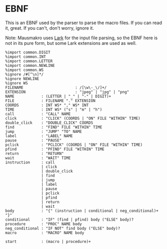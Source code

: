 # EBNF

This is an EBNF used by the parser to parse the macro files. If you can read it,
great. If you can't, don't worry, ignore it.

Note: Mausmakro uses [Lark](https://lark-parser.readthedocs.io/en/latest/) 
for the input file parsing, so the EBNF here is not in its pure form, but some Lark extensions
are used as well.

```text
%import common.DIGIT
%import common.INT
%import common.LETTER
%import common.NEWLINE
%import common.WS
%ignore /#[^\n]*/
%ignore NEWLINE
%ignore WS
FILENAME                       : /[\w\-_\/]+/
EXTENSION                      : "jpeg" | "jpg" | "png"
NAME            : (LETTER | "_" | "-" | DIGIT)+
FILE            : FILENAME "." EXTENSION
COORDS          : INT WS* "," WS* INT
TIME            : INT WS* ("s" | "m" | "h")
call            : "CALL" NAME
click           : "CLICK" (COORDS | "ON" FILE "WITHIN" TIME)
double_click    : "DOUBLE_CLICK" COORDS
find            : "FIND" FILE "WITHIN" TIME
jump            : "JUMP" "TO" NAME
label           : "LABEL" NAME
pause           : "PAUSE"
pclick          : "PCLICK" (COORDS | "ON" FILE "WITHIN" TIME)
pfind           : "PFIND" FILE "WITHIN" TIME
return          : "RETURN"
wait            : "WAIT" TIME
instruction     : call
                | click
                | double_click
                | find
                | jump
                | label
                | pause
                | pclick
                | pfind
                | return
                | wait
body            : "{" (instruction | conditional | neg_conditional)+ "}"
conditional     : "IF" (find | pfind) body ("ELSE" body)?
procedure       : "PROC" NAME body
neg_conditional : "IF NOT" find body ("ELSE" body)?
macro           : "MACRO" NAME body 

start           : (macro | procedure)+
```